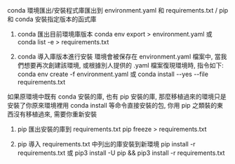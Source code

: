 conda 環境匯出/安裝程式庫匯出到 environment.yaml 和 requirements.txt / pip 和 conda 安裝指定版本的函式庫

1. conda 匯出目前環境庫版本
    conda env export > environment.yaml 或 conda list -e > requirements.txt 

2. conda 導入庫版本進行安裝
    環境會被保存在 environment.yaml 檔案中, 當我們想要再次創建該環境, 或根據別人提供的 .yaml 檔案復現環境時, 指令如下:
    conda env create -f environment.yaml 或 conda install --yes --file requirements.txt

如果原環境中既有 conda 安裝的庫, 也有 pip 安裝的庫, 那麼移植過來的環境只是安裝了你原來環境裡用 conda install 等命令直接安裝的包, 你用 pip 之類裝的東西沒有移植過來, 需要你重新安裝

1. pip 匯出安裝的庫到 requirements.txt
    pip freeze > requirements.txt

2. pip 導入 requirements.txt 中列出的庫安裝到新環境
    pip install -r requirements.txt 或 pip3 install -U pip && pip3 install -r requirements.txt 